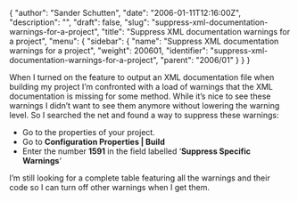{
  "author": "Sander Schutten",
  "date": "2006-01-11T12:16:00Z",
  "description": "",
  "draft": false,
  "slug": "suppress-xml-documentation-warnings-for-a-project",
  "title": "Suppress XML documentation warnings for a project",
  "menu": {
    "sidebar": {
      "name": "Suppress XML documentation warnings for a project",
      "weight": 200601,
      "identifier": "suppress-xml-documentation-warnings-for-a-project",
      "parent": "2006/01"
    }
  }
}


When I turned on the feature to output an XML documentation file when building my project I’m confronted with a load of warnings that the XML documentation is missing for some method. While it’s nice to see these warnings I didn’t want to see them anymore without lowering the warning level. So I searched the net and found a way to suppress these warnings:

- Go to the properties of your project.
- Go to **Configuration Properties | Build**
- Enter the number **1591** in the field labelled ‘**Suppress Specific Warnings**‘

I’m still looking for a complete table featuring all the warnings and their code so I can turn off other warnings when I get them.

